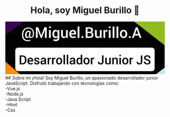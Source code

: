 <div align="center">
<h1 align="center">Hola, soy Miguel Burillo 👋</h1>
</div>
<img src="https://github.com/mburillo1/mburillo1/blob/main/Githubprofile.jpg">
## Sobre mi
¡Hola! Soy Miguel Burillo, un apasionado desarrollador junior JavaScript. Disfruto trabajando con tecnologías como:<br>
-Vue.js<br>
-Node.js<br>
-Java Script<br>
-Html<br>
-Css


